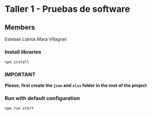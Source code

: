 # Taller 1 - Pruebas de software

## Members
Esteban Llanos
Mara Villagran

### Install libraries

`npm install`

### IMPORTANT

**Please, first create the `json` and `xlsx` folder in the root of the project**

### Run with default configuration

`npm run start`
